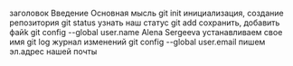 заголовок
Введение
Основная мысль
git init  инициализация, создание репозитория
git status узнать наш статус
git add  сохранить, добавить файk
git config --global user.name Alena Sergeeva  устанавливаем свое имя
git log  журнал изменений
git config --global user.email  пишем эл.адрес нашей почты